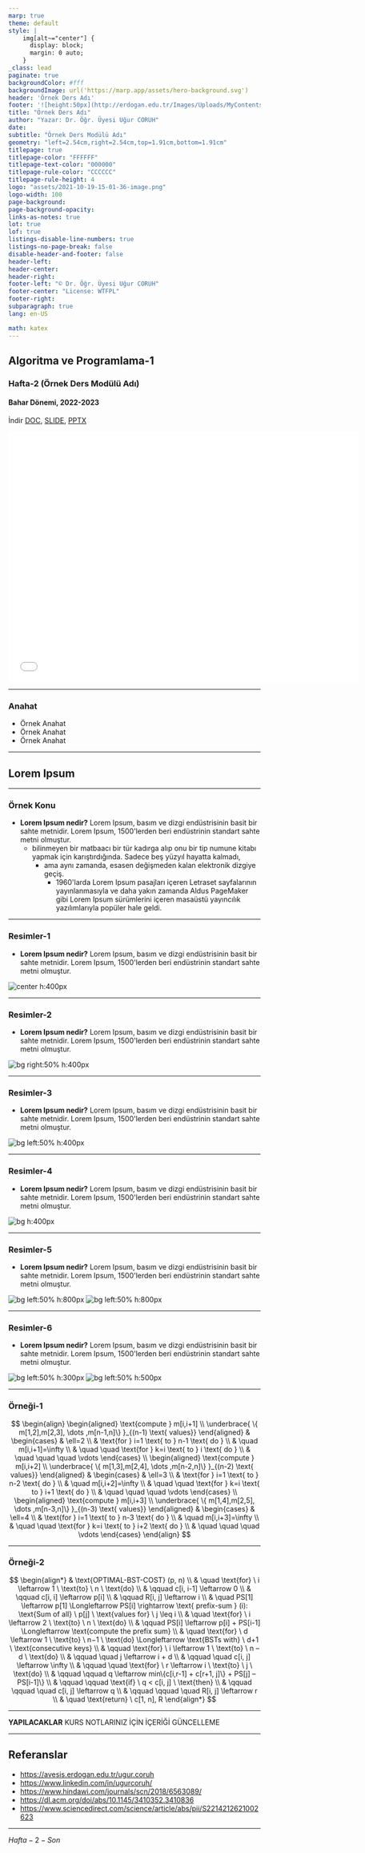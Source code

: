 ```yaml
---
marp: true
theme: default
style: |
    img[alt~="center"] {
      display: block;
      margin: 0 auto;
    }
_class: lead
paginate: true
backgroundColor: #fff
backgroundImage: url('https://marp.app/assets/hero-background.svg')
header: 'Örnek Ders Adı'
footer: '![height:50px](http://erdogan.edu.tr/Images/Uploads/MyContents/L_379-20170718142719217230.jpg) RTEU CE204 Hafta-2'
title: "Örnek Ders Adı"
author: "Yazar: Dr. Öğr. Üyesi Uğur CORUH"
date:
subtitle: "Örnek Ders Modülü Adı"
geometry: "left=2.54cm,right=2.54cm,top=1.91cm,bottom=1.91cm"
titlepage: true
titlepage-color: "FFFFFF"
titlepage-text-color: "000000"
titlepage-rule-color: "CCCCCC"
titlepage-rule-height: 4
logo: "assets/2021-10-19-15-01-36-image.png"
logo-width: 100 
page-background:
page-background-opacity:
links-as-notes: true
lot: true
lof: true
listings-disable-line-numbers: true
listings-no-page-break: false
disable-header-and-footer: false
header-left:
header-center:
header-right:
footer-left: "© Dr. Öğr. Üyesi Uğur CORUH"
footer-center: "License: WTFPL"
footer-right:
subparagraph: true
lang: en-US 

math: katex
---
```


<!-- _backgroundColor: aquq -->

<!-- _color: brown -->

<!-- paginate: false -->

## Algoritma ve Programlama-1

### Hafta-2 (Örnek Ders Modülü Adı)

#### Bahar Dönemi, 2022-2023

İndir [DOC](week-2.tr.md_doc.pdf), [SLIDE](week-2.tr.md_slide.pdf), [PPTX](week-2.tr.md_slide.pptx)

<iframe width=700, height=500 frameBorder=0 src="../week-2.tr.md_slide.html"></iframe>

---

<!-- paginate: true -->

### Anahat

- Örnek Anahat
- Örnek Anahat
- Örnek Anahat

---

## **Lorem Ipsum**

---

### Örnek Konu

- **Lorem Ipsum nedir?**
Lorem Ipsum, basım ve dizgi endüstrisinin basit bir sahte metnidir. Lorem Ipsum, 1500'lerden beri endüstrinin standart sahte metni olmuştur.
   - bilinmeyen bir matbaacı bir tür kadırga alıp onu bir tip numune kitabı yapmak için karıştırdığında. Sadece beş yüzyıl hayatta kalmadı,
     - ama aynı zamanda, esasen değişmeden kalan elektronik dizgiye geçiş.
       - 1960'larda Lorem Ipsum pasajları içeren Letraset sayfalarının yayınlanmasıyla ve daha yakın zamanda Aldus PageMaker gibi Lorem Ipsum sürümlerini içeren masaüstü yayıncılık yazılımlarıyla popüler hale geldi.
---

###  Resimler-1

- **Lorem Ipsum nedir?**
Lorem Ipsum, basım ve dizgi endüstrisinin basit bir sahte metnidir. Lorem Ipsum, 1500'lerden beri endüstrinin standart sahte metni olmuştur.

![center h:400px](assets/sample-1.png)

---

###  Resimler-2

- **Lorem Ipsum nedir?**
Lorem Ipsum, basım ve dizgi endüstrisinin basit bir sahte metnidir. Lorem Ipsum, 1500'lerden beri endüstrinin standart sahte metni olmuştur.

![bg right:50% h:400px](assets/sample-1.png)

---

###  Resimler-3

- **Lorem Ipsum nedir?**
Lorem Ipsum, basım ve dizgi endüstrisinin basit bir sahte metnidir. Lorem Ipsum, 1500'lerden beri endüstrinin standart sahte metni olmuştur.

![bg left:50% h:400px](assets/sample-1.png)

---

###  Resimler-4

- **Lorem Ipsum nedir?**
Lorem Ipsum, basım ve dizgi endüstrisinin basit bir sahte metnidir. Lorem Ipsum, 1500'lerden beri endüstrinin standart sahte metni olmuştur.

![bg h:400px](assets/sample-1.png)

---

###  Resimler-5

- **Lorem Ipsum nedir?**
Lorem Ipsum, basım ve dizgi endüstrisinin basit bir sahte metnidir. Lorem Ipsum, 1500'lerden beri endüstrinin standart sahte metni olmuştur.

![bg left:50% h:800px](assets/sample-1.png)
![bg left:50% h:800px](assets/sample-2.png)

---

###  Resimler-6

- **Lorem Ipsum nedir?**
Lorem Ipsum, basım ve dizgi endüstrisinin basit bir sahte metnidir. Lorem Ipsum, 1500'lerden beri endüstrinin standart sahte metni olmuştur.

![bg left:50% h:300px](assets/sample-1.png)
![bg left:50% h:500px](assets/sample-2.png)

---

###   Örneği-1

$$
\begin{align}
  \begin{aligned}
  \text{compute } m[i,i+1] \\
  \underbrace{ \{ m[1,2],m[2,3], \dots ,m[n-1,n]\} }_{(n-1) \text{ values}}
  \end{aligned}
    & \begin{cases}
    & \ell=2  \\
    & \text{for } i=1 \text{ to } n-1 \text{ do } \\
    & \quad m[i,i+1]=\infty \\
    & \quad \quad \text{for } k=i \text{ to } i \text{ do } \\
    &  \quad \quad \quad \vdots
    \end{cases} \\
  \begin{aligned}
  \text{compute } m[i,i+2] \\
  \underbrace{ \{ m[1,3],m[2,4], \dots ,m[n-2,n]\} }_{(n-2) \text{ values}}
  \end{aligned}
    & \begin{cases}
    & \ell=3  \\
    & \text{for } i=1 \text{ to } n-2 \text{ do } \\
    & \quad m[i,i+2]=\infty \\
    & \quad \quad \text{for } k=i \text{ to } i+1 \text{ do } \\
    & \quad \quad \quad \vdots
    \end{cases} \\
  \begin{aligned}
  \text{compute } m[i,i+3] \\
  \underbrace{ \{ m[1,4],m[2,5], \dots ,m[n-3,n]\} }_{(n-3) \text{ values}}
    \end{aligned}
    & \begin{cases}
    & \ell=4  \\
    & \text{for } i=1 \text{ to } n-3 \text{ do } \\
    & \quad m[i,i+3]=\infty \\
    & \quad \quad \text{for } k=i \text{ to } i+2 \text{ do } \\
    & \quad \quad \quad \vdots
    \end{cases}
\end{align}
$$

---

###  Örneği-2

$$
\begin{align*}
& \text{OPTIMAL-BST-COST} (p, n) \\
& \quad \text{for} \ i \leftarrow 1 \ \text{to} \ n \ \text{do} \\
& \qquad c[i, i-1] \leftarrow 0 \\
& \qquad c[i, i] \leftarrow p[i] \\
& \qquad R[i, j] \leftarrow i \\
& \quad PS[1] \leftarrow p[1] \Longleftarrow PS[i] \rightarrow  \text{ prefix-sum } (i): \text{Sum of all} \ p[j] \ \text{values for}  \ j \leq i
 \\
& \quad \text{for} \ i \leftarrow 2 \ \text{to} \ n \ \text{do} \\
& \qquad PS[i] \leftarrow p[i] + PS[i-1]  \Longleftarrow  \text{compute the prefix sum} \\
& \quad \text{for} \ d \leftarrow 1 \ \text{to} \ n−1 \ \text{do}   \Longleftarrow  \text{BSTs with} \ d+1 \ \text{consecutive keys} \\
& \qquad \text{for} \  i \leftarrow 1 \ \text{to} \ n – d \ \text{do} \\
& \qquad \quad j \leftarrow i + d \\
& \qquad \quad c[i, j] \leftarrow \infty \\
& \qquad \quad \text{for} \ r \leftarrow i \ \text{to} \ j \ \text{do} \\
& \qquad \qquad q \leftarrow min\{c[i,r-1] + c[r+1, j]\} +  PS[j] – PS[i-1]\} \\
& \qquad \qquad \text{if} \ q < c[i, j] \ \text{then} \\
& \qquad \qquad \quad c[i, j]  \leftarrow q \\
& \qquad \qquad \quad R[i, j] \leftarrow r \\
& \quad \text{return} \ c[1, n], R
\end{align*}
$$

---

**YAPILACAKLAR** KURS NOTLARINIZ İÇİN İÇERİĞİ GÜNCELLEME

--- 

## Referanslar

- https://avesis.erdogan.edu.tr/ugur.coruh
- https://www.linkedin.com/in/ugurcoruh/
- https://www.hindawi.com/journals/scn/2018/6563089/ 
- https://dl.acm.org/doi/abs/10.1145/3410352.3410836
- https://www.sciencedirect.com/science/article/abs/pii/S2214212621002623 


---

$Hafta-2-Son$
